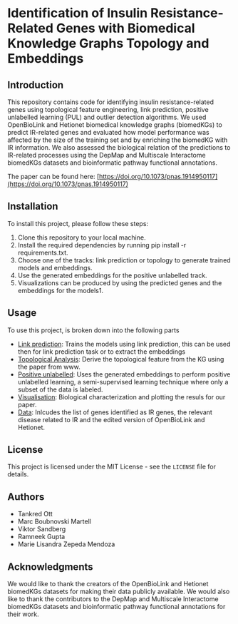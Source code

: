 # Identification of Insulin Resistance-Related Genes with Biomedical Knowledge Graphs Topology and Embeddings

## Introduction

This repository contains code for identifying insulin resistance-related genes using topological feature engineering, link prediction, positive unlabelled learning (PUL) and outlier detection algorithms. We used OpenBioLink and Hetionet biomedical knowledge graphs (biomedKGs) to predict IR-related genes and evaluated how model performance was affected by the size of the training set and by enriching the biomedKG with IR information. We also assessed the biological relation of the predictions to IR-related processes using the DepMap and Multiscale Interactome biomedKGs datasets and bioinformatic pathway functional annotations.

The paper can be found here: [https://doi.org/10.1073/pnas.1914950117](https://doi.org/10.1073/pnas.1914950117)

## Installation

To install this project, please follow these steps:


1. Clone this repository to your local machine.
2. Install the required dependencies by running pip install -r requirements.txt.
3. Choose one of the tracks: link prediction or topology to generate trained models and embeddings.
4. Use the generated embeddings for the positive unlabelled track.
5. Visualizations can be produced by using the predicted genes and the embeddings for the models1.


## Usage

To use this project, is broken down into the following parts

* [Link prediction](./link_prediction/): Trains the models using link prediction, this can be used then for link prediction task or to extract the embeddings
* [Topological Analysis](./topology_analysis/): Derive the topological feature from the KG using the paper from www.
* [Positive unlabelled](./positive_unlabelled/): Uses the generated embeddings to perform positive unlabelled learning, a semi-supervised learning technique where only a subset of the data is labeled.
* [Visualisation](./visualisation/): Biological characterization and plotting the resuls for our paper.
* [Data](./data/): Inlcudes the list of genes identified as IR genes, the relevant disease related to IR and the edited version of OpenBioLink and Hetionet.


## License

This project is licensed under the MIT License - see the `LICENSE` file for details.

## Authors

- Tankred Ott
- Marc Boubnovski Martell
- Viktor Sandberg
- Ramneek Gupta
- Marie Lisandra Zepeda Mendoza

## Acknowledgments

We would like to thank the creators of the OpenBioLink and Hetionet biomedKGs datasets for making their data publicly available. We would also like to thank the contributors to the DepMap and Multiscale Interactome biomedKGs datasets and bioinformatic pathway functional annotations for their work.
